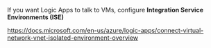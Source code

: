 If you want Logic Apps to talk to VMs, configure **Integration Service Environments (ISE)**

https://docs.microsoft.com/en-us/azure/logic-apps/connect-virtual-network-vnet-isolated-environment-overview
